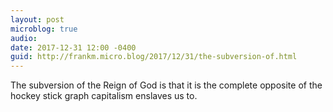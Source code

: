 ```yaml
---
layout: post
microblog: true
audio: 
date: 2017-12-31 12:00 -0400
guid: http://frankm.micro.blog/2017/12/31/the-subversion-of.html
---
```

The subversion of the Reign of God is that it is the complete opposite of the hockey stick graph capitalism enslaves us to. 
